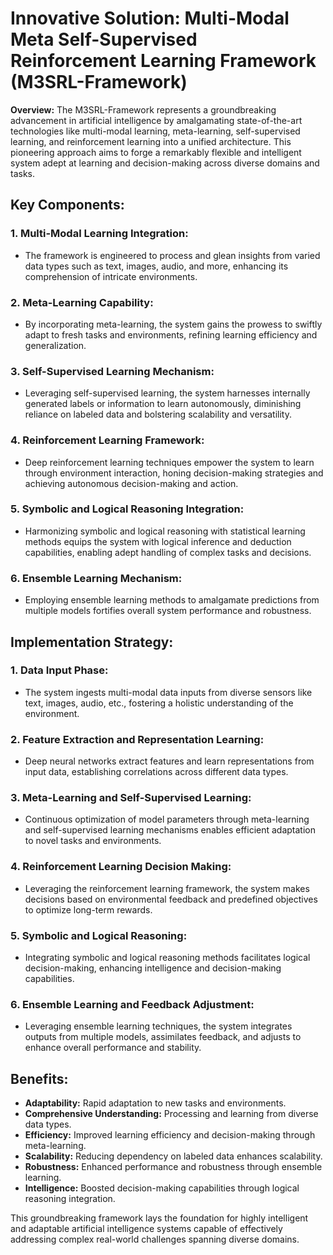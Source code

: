 # **Innovative Solution: Multi-Modal Meta Self-Supervised Reinforcement Learning Framework (M3SRL-Framework)**

**Overview:**
The M3SRL-Framework represents a groundbreaking advancement in artificial intelligence by amalgamating state-of-the-art technologies like multi-modal learning, meta-learning, self-supervised learning, and reinforcement learning into a unified architecture. This pioneering approach aims to forge a remarkably flexible and intelligent system adept at learning and decision-making across diverse domains and tasks.

## **Key Components:**

### **1. Multi-Modal Learning Integration:**
   - The framework is engineered to process and glean insights from varied data types such as text, images, audio, and more, enhancing its comprehension of intricate environments.

### **2. Meta-Learning Capability:**
   - By incorporating meta-learning, the system gains the prowess to swiftly adapt to fresh tasks and environments, refining learning efficiency and generalization.

### **3. Self-Supervised Learning Mechanism:**
   - Leveraging self-supervised learning, the system harnesses internally generated labels or information to learn autonomously, diminishing reliance on labeled data and bolstering scalability and versatility.

### **4. Reinforcement Learning Framework:**
   - Deep reinforcement learning techniques empower the system to learn through environment interaction, honing decision-making strategies and achieving autonomous decision-making and action.

### **5. Symbolic and Logical Reasoning Integration:**
   - Harmonizing symbolic and logical reasoning with statistical learning methods equips the system with logical inference and deduction capabilities, enabling adept handling of complex tasks and decisions.

### **6. Ensemble Learning Mechanism:**
   - Employing ensemble learning methods to amalgamate predictions from multiple models fortifies overall system performance and robustness.

## **Implementation Strategy:**

### **1. Data Input Phase:**
   - The system ingests multi-modal data inputs from diverse sensors like text, images, audio, etc., fostering a holistic understanding of the environment.

### **2. Feature Extraction and Representation Learning:**
   - Deep neural networks extract features and learn representations from input data, establishing correlations across different data types.

### **3. Meta-Learning and Self-Supervised Learning:**
   - Continuous optimization of model parameters through meta-learning and self-supervised learning mechanisms enables efficient adaptation to novel tasks and environments.

### **4. Reinforcement Learning Decision Making:**
   - Leveraging the reinforcement learning framework, the system makes decisions based on environmental feedback and predefined objectives to optimize long-term rewards.

### **5. Symbolic and Logical Reasoning:**
   - Integrating symbolic and logical reasoning methods facilitates logical decision-making, enhancing intelligence and decision-making capabilities.

### **6. Ensemble Learning and Feedback Adjustment:**
   - Leveraging ensemble learning techniques, the system integrates outputs from multiple models, assimilates feedback, and adjusts to enhance overall performance and stability.

## **Benefits:**
- **Adaptability:** Rapid adaptation to new tasks and environments.
- **Comprehensive Understanding:** Processing and learning from diverse data types.
- **Efficiency:** Improved learning efficiency and decision-making through meta-learning.
- **Scalability:** Reducing dependency on labeled data enhances scalability.
- **Robustness:** Enhanced performance and robustness through ensemble learning.
- **Intelligence:** Boosted decision-making capabilities through logical reasoning integration.

This groundbreaking framework lays the foundation for highly intelligent and adaptable artificial intelligence systems capable of effectively addressing complex real-world challenges spanning diverse domains.
